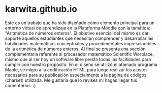 # karwita.github.io
Este es un trabajo que ha sido diseñado como elemento principal para un entorno virtual de aprendizaje en la Plataforma Moodle con la temática: "Aritmética de números enteros". El objetivo esencial del mismo es dar soporte aquellos estudiantes que necesitan comprender y desarrollar las habilidades matemáticas conceptuales y procedimentales imprescindibles de la aritmética de números enteros.
Al final se presenta una sección complementaria referente al procesador matemático Scientific Worplace, mismo que al ser hoy un software libre presta todas las facilidades para cumplir con nuestro propósito.
En el diseño se utilizó el afamado programa Maple, se migro a la codificación HTML para luego realizar los ajustes necesarios para su publicación especialmente a la página de códigos (charset) utilizada.
Me gustaría que lo revises mi hagas llegar tus comentarios.
:)
